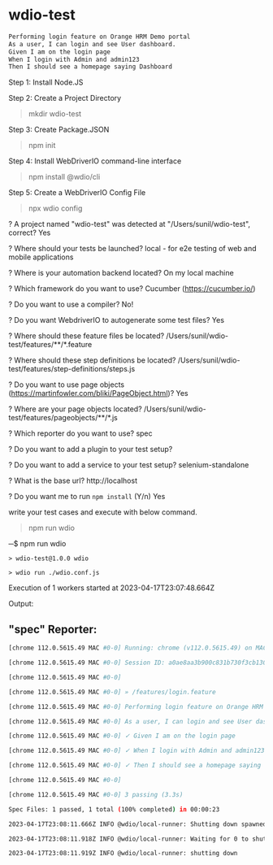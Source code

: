 # wdio-test

```sh
Performing login feature on Orange HRM Demo portal
As a user, I can login and see User dashboard.
Given I am on the login page
When I login with Admin and admin123
Then I should see a homepage saying Dashboard
```

Step 1: Install Node.JS

Step 2: Create a Project Directory

> mkdir wdio-test

Step 3: Create Package.JSON

> npm init

Step 4: Install WebDriverIO command-line interface

> npm install @wdio/cli

Step 5: Create a WebDriverIO Config File

> npx wdio config

?  A project named "wdio-test" was detected at "/Users/sunil/wdio-test", correct? Yes

? Where should your tests be launched? local - for e2e testing of web and mobile applications

? Where is your automation backend located? On my local machine

? Which framework do you want to use? Cucumber (https://cucumber.io/)

? Do you want to use a compiler? No!

? Do you want WebdriverIO to autogenerate some test files? Yes

? Where should these feature files be located? /Users/sunil/wdio-test/features/**/*.feature

? Where should these step definitions be located? /Users/sunil/wdio-test/features/step-definitions/steps.js

? Do you want to use page objects (https://martinfowler.com/bliki/PageObject.html)? Yes

? Where are your page objects located? /Users/sunil/wdio-test/features/pageobjects/**/*.js

? Which reporter do you want to use? spec

? Do you want to add a plugin to your test setup?

? Do you want to add a service to your test setup? selenium-standalone

? What is the base url? http://localhost

? Do you want me to run `npm install` (Y/n) Yes

write your test cases and execute with below command.

> npm run wdio

─$ npm run wdio

    > wdio-test@1.0.0 wdio
    
    > wdio run ./wdio.conf.js

Execution of 1 workers started at 2023-04-17T23:07:48.664Z

Output:

## "spec" Reporter:

```sh
[chrome 112.0.5615.49 MAC #0-0] Running: chrome (v112.0.5615.49) on MAC

[chrome 112.0.5615.49 MAC #0-0] Session ID: a0ae8aa3b900c831b730f3cb130fc581

[chrome 112.0.5615.49 MAC #0-0]

[chrome 112.0.5615.49 MAC #0-0] » /features/login.feature

[chrome 112.0.5615.49 MAC #0-0] Performing login feature on Orange HRM Demo portal

[chrome 112.0.5615.49 MAC #0-0] As a user, I can login and see User dashboard.

[chrome 112.0.5615.49 MAC #0-0] ✓ Given I am on the login page

[chrome 112.0.5615.49 MAC #0-0] ✓ When I login with Admin and admin123

[chrome 112.0.5615.49 MAC #0-0] ✓ Then I should see a homepage saying Dashboard

[chrome 112.0.5615.49 MAC #0-0]

[chrome 112.0.5615.49 MAC #0-0] 3 passing (3.3s)

Spec Files: 1 passed, 1 total (100% completed) in 00:00:23

2023-04-17T23:08:11.666Z INFO @wdio/local-runner: Shutting down spawned worker

2023-04-17T23:08:11.918Z INFO @wdio/local-runner: Waiting for 0 to shut down gracefully

2023-04-17T23:08:11.919Z INFO @wdio/local-runner: shutting down
```
